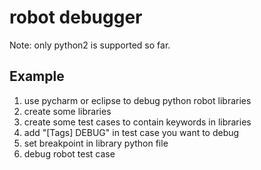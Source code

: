 # robot debugger

Note: only python2 is supported so far.

## Example

1. use pycharm or eclipse to debug python robot libraries
2. create some libraries
3. create some test cases to contain keywords in libraries
4. add "[Tags]    DEBUG" in test case you want to debug
5. set breakpoint in library python file
6. debug robot test case
